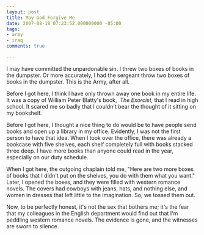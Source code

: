 ```yaml
---
layout: post
title: May God Forgive Me
date: 2007-08-18 07:23:52.000000000 -05:00
tags:
- army
- iraq 
comments: true

---
```

<p>I may have committed the unpardonable sin. I threw two boxes of books in the dumpster. Or more accurately, I had the sergeant throw two boxes of books in the dumpster. This is the Army, after all.</p>
<p>Before I got here, I think I have only thrown away one book in my entire life. It was a copy of William Peter Blatty's book,  <em>The Exorcist,</em> that I read in high school. It scared me so badly that I couldn't bear the thought of it sitting on my bookshelf.</p>
<p>Before I got here, I thought a nice thing to do would be to have people send books and open up a library in my office. Evidently, I was not the first person to have that idea. When I took over the office, there was already a bookcase with five shelves, each shelf completely full with books stacked three deep. I have more books than anyone could read in the year, especially on our duty schedule.</p>
<p>When I got here, the outgoing chaplain told me, "Here are two more boxes of books that I didn't put on the shelves, you do with them what you want." Later, I opened the boxes, and they were filled with western romance novels. The covers had cowboys with jeans, hats, and nothing else, and women in dresses that left little to the imagination. So, we tossed them out.</p>
<p>Now, to be perfectly honest, it's not the sex that bothers me; it's the fear that my colleagues in the English department would find out that I'm peddling western romance novels. The evidence is gone, and the witnesses are sworn to silence.</p>
